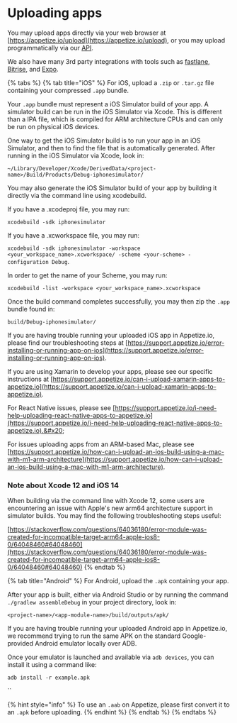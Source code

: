# Uploading apps

You may upload apps directly via your web browser at [https://appetize.io/upload](https://appetize.io/upload), or you may upload programmatically via our [API](../rest-api/create-new-app.md).&#x20;

We also have many 3rd party integrations with tools such as [fastlane](https://docs.fastlane.tools/actions/appetize/), [Bitrise](https://www.bitrise.io/integrations/steps/appetize-deploy), and [Expo](https://expo.io/).&#x20;

{% tabs %}
{% tab title="iOS" %}
For iOS, upload a `.zip` or `.tar.gz` file containing your compressed `.app` bundle.

Your `.app` bundle must represent a iOS Simulator build of your app. A simulator build can be run in the iOS Simulator via Xcode. This is different than a IPA file, which is compiled for ARM architecture CPUs and can only be run on physical iOS devices.&#x20;

One way to get the iOS Simulator build is to run your app in an iOS Simulator, and then to find the file that is automatically generated. After running in the iOS Simulator via Xcode, look in:

`~/Library/Developer/Xcode/DerivedData/<project-name>/Build/Products/Debug-iphonesimulator/`

You may also generate the iOS Simulator build of your app by building it directly via the command line using xcodebuild.&#x20;

If you have a .xcodeproj file, you may run:&#x20;

`xcodebuild -sdk iphonesimulator`

If you have a .xcworkspace file, you may run:&#x20;

`xcodebuild -sdk iphonesimulator -workspace <your_workspace_name>.xcworkspace/ -scheme <your-scheme> -configuration Debug`.

In order to get the name of your Scheme, you may run:&#x20;

`xcodebuild -list -workspace <your_workspace_name>.xcworkspace`

Once the build command completes successfully, you may then zip the `.app` bundle found in:&#x20;

`build/Debug-iphonesimulator/`

If you are having trouble running your uploaded iOS app in Appetize.io, please find our troubleshooting steps at [https://support.appetize.io/error-installing-or-running-app-on-ios](https://support.appetize.io/error-installing-or-running-app-on-ios).

If you are using Xamarin to develop your apps, please see our specific instructions at [https://support.appetize.io/can-i-upload-xamarin-apps-to-appetize.io](https://support.appetize.io/can-i-upload-xamarin-apps-to-appetize.io).

For React Native issues, please see [https://support.appetize.io/i-need-help-uploading-react-native-apps-to-appetize.io](https://support.appetize.io/i-need-help-uploading-react-native-apps-to-appetize.io).&#x20;

For issues uploading apps from an ARM-based Mac, please see [https://support.appetize.io/how-can-i-upload-an-ios-build-using-a-mac-with-m1-arm-architecture](https://support.appetize.io/how-can-i-upload-an-ios-build-using-a-mac-with-m1-arm-architecture).

### **Note about Xcode 12 and iOS 14**

When building via the command line with Xcode 12, some users are encountering an issue with Apple's new arm64 architecture support in simulator builds. You may find the following troubleshooting steps useful:

[https://stackoverflow.com/questions/64036180/error-module-was-created-for-incompatible-target-arm64-apple-ios8-0/64048460#64048460](https://stackoverflow.com/questions/64036180/error-module-was-created-for-incompatible-target-arm64-apple-ios8-0/64048460#64048460)
{% endtab %}

{% tab title="Android" %}
For Android, upload the `.apk` containing your app.&#x20;

After your app is built, either via Android Studio or by running the command `./gradlew assembleDebug` in your project directory, look in:

`<project-name>/<app-module-name>/build/outputs/apk/`

If you are having trouble running your uploaded Android app in Appetize.io, we recommend trying to run the same APK on the standard Google-provided Android emulator locally over ADB.&#x20;

Once your emulator is launched and available via `adb devices`, you can install it using a command like:

`adb install -r example.apk`

``

{% hint style="info" %}
To use an `.aab` on Appetize, please first convert it to an `.apk` before uploading.&#x20;
{% endhint %}
{% endtab %}
{% endtabs %}







